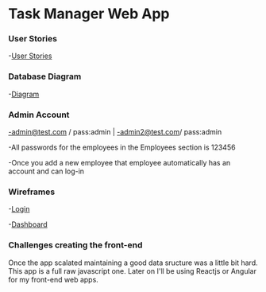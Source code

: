# Task Manager Web App

### User Stories

-[User Stories](https://trello.com/b/gp8jv95c/tasks-today-peoples-task-manager)

### Database Diagram 

-[Diagram](https://i.imgur.com/PsOyIbf.jpg)

### Admin Account

-admin@test.com / pass:admin | -admin2@test.com/ pass:admin

-All passwords for the employees in the Employees section is 123456

-Once you add a new employee that employee automatically has an account and can log-in

### Wireframes

-[Login](https://i.imgur.com/G4DIhMW.png)

-[Dashboard](https://i.imgur.com/nzCmtUc.png)


### Challenges creating the front-end

Once the app scalated maintaining a good data sructure was a little bit hard. This app is a full raw javascript one. Later on I'll be using Reactjs or Angular for my front-end web apps.
